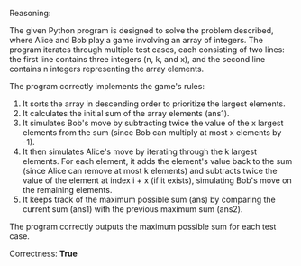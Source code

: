 Reasoning:

The given Python program is designed to solve the problem described, where Alice and Bob play a game involving an array of integers. The program iterates through multiple test cases, each consisting of two lines: the first line contains three integers (n, k, and x), and the second line contains n integers representing the array elements.

The program correctly implements the game's rules:

1.  It sorts the array in descending order to prioritize the largest elements.
2.  It calculates the initial sum of the array elements (ans1).
3.  It simulates Bob's move by subtracting twice the value of the x largest elements from the sum (since Bob can multiply at most x elements by -1).
4.  It then simulates Alice's move by iterating through the k largest elements. For each element, it adds the element's value back to the sum (since Alice can remove at most k elements) and subtracts twice the value of the element at index i + x (if it exists), simulating Bob's move on the remaining elements.
5.  It keeps track of the maximum possible sum (ans) by comparing the current sum (ans1) with the previous maximum sum (ans2).

The program correctly outputs the maximum possible sum for each test case.

Correctness: **True**